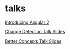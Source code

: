 # talks
[Introducing Angular 2](https://docs.google.com/presentation/d/1XoizA8Dm_S3SU1jYPERmgWVIbqjGOXolpF3Jm2b8xKA/edit#slide=id.p)

[Change Detection Talk Slides](https://docs.google.com/presentation/d/12Y7FD_HJDCYSgj3Bvcd8FXH9y6UI9VfV5tsXPDiW2DE/edit#slide=id.g7a0f6ac65_2_0)

[Better Concepts Talk Slides](https://docs.google.com/presentation/d/1IlPs9UxiCA79Qi6GvAnB_lrd_3t-SN_0azM-fLHy5lQ/preview?slide=id.p)

